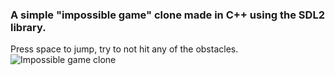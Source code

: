 ### A simple "impossible game" clone made in C++ using the SDL2 library.

Press space to jump, try to not hit any of the obstacles.![Impossible game clone](https://user-images.githubusercontent.com/112474358/232331604-ec1cab35-8a66-4267-adcb-866e22550d64.png)
